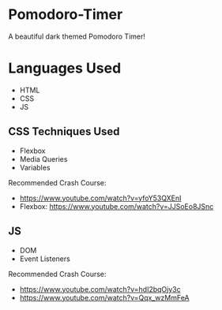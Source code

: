 # Pomodoro-Timer
A beautiful dark themed Pomodoro Timer!

# Languages Used
* HTML
* CSS
* JS

## CSS Techniques Used
* Flexbox
* Media Queries
* Variables

Recommended Crash Course:
* https://www.youtube.com/watch?v=yfoY53QXEnI
* Flexbox: https://www.youtube.com/watch?v=JJSoEo8JSnc

## JS
* DOM
* Event Listeners

Recommended Crash Course:
* https://www.youtube.com/watch?v=hdI2bqOjy3c
* https://www.youtube.com/watch?v=Qqx_wzMmFeA
